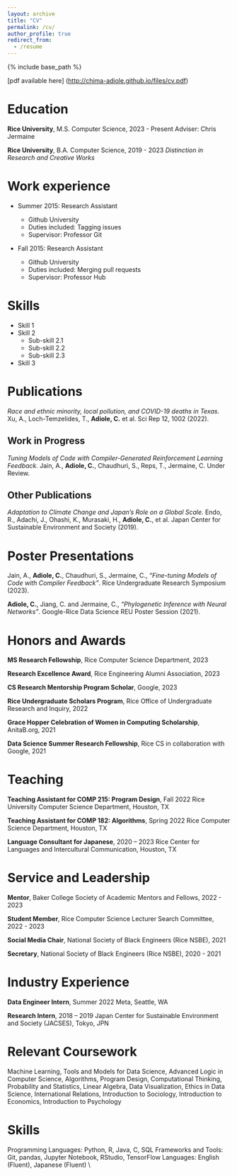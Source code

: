 ```yaml
---
layout: archive
title: "CV"
permalink: /cv/
author_profile: true
redirect_from:
  - /resume
---
```

{% include base_path %}

[pdf available here] (http://chima-adiole.github.io/files/cv.pdf)

Education
=========

**Rice University**, M.S. Computer Science, 2023 - Present
Adviser: Chris Jermaine

**Rice University**, B.A. Computer Science, 2019 - 2023 
*Distinction in Research and Creative Works*

Work experience
===============

* Summer 2015: Research Assistant

  * Github University
  * Duties included: Tagging issues
  * Supervisor: Professor Git
* Fall 2015: Research Assistant

  * Github University
  * Duties included: Merging pull requests
  * Supervisor: Professor Hub

Skills
======

* Skill 1
* Skill 2
  * Sub-skill 2.1
  * Sub-skill 2.2
  * Sub-skill 2.3
* Skill 3

Publications
============

*Race and ethnic minority, local pollution, and COVID-19 deaths in Texas.* 
Xu, A., Loch-Temzelides, T., **Adiole, C.** et al.  Sci Rep 12, 1002 (2022).

## Work in Progress

*Tuning Models of Code with Compiler-Generated Reinforcement Learning Feedback.* 
Jain, A., **Adiole, C.**, Chaudhuri, S., Reps, T., Jermaine, C. Under Review.

## Other Publications

*Adaptation to Climate Change and Japan’s Role on a Global Scale.* 
Endo, R., Adachi, J., Ohashi, K., Murasaki, H., **Adiole, C.**, et al. Japan Center for Sustainable Environment and Society (2019).

Poster Presentations
====================

Jain, A., **Adiole, C.**, Chaudhuri, S., Jermaine, C., *“Fine-tuning Models of Code with Compiler Feedback”*. Rice Undergraduate Research Symposium (2023).

**Adiole, C.**, Jiang, C. and Jermaine, C., *“Phylogenetic Inference with Neural Networks”*. Google-Rice Data Science REU Poster Session (2021).

Honors and Awards
=================

**MS Research Fellowship**, Rice Computer Science Department, 2023

**Research Excellence Award**, Rice Engineering Alumni Association, 2023

**CS Research Mentorship Program Scholar**, Google, 2023

**Rice Undergraduate Scholars Program**, Rice Office of Undergraduate Research and Inquiry, 2022

**Grace Hopper Celebration of Women in Computing Scholarship**, AnitaB.org, 2021

**Data Science Summer Research Fellowship**, Rice CS in collaboration with Google, 2021

Teaching
========

**Teaching Assistant for COMP 215: Program Design**, Fall 2022 
Rice University Computer Science Department, Houston, TX

**Teaching Assistant for COMP 182: Algorithms**, Spring 2022 
Rice Computer Science Department, Houston, TX

**Language Consultant for Japanese**, 2020 – 2023 
Rice Center for Languages and Intercultural Communication, Houston, TX

Service and Leadership
======================

**Mentor**, Baker College Society of Academic Mentors and Fellows,  2022 - 2023

**Student Member**, Rice Computer Science Lecturer Search Committee, 2022 - 2023

**Social Media Chair**, National Society of Black Engineers (Rice NSBE), 2021

**Secretary**, National Society of Black Engineers (Rice NSBE), 2020 - 2021

Industry Experience
===================

**Data Engineer Intern**, Summer 2022 
Meta, Seattle, WA

**Research Intern**, 2018 – 2019 
Japan Center for Sustainable Environment and Society (JACSES), Tokyo, JPN

Relevant Coursework
===================

Machine Learning, Tools and Models for Data Science, Advanced Logic in Computer Science, Algorithms, Program Design, Computational Thinking, Probability and Statistics, Linear Algebra, Data Visualization, Ethics in Data Science, International Relations, Introduction to Sociology, Introduction to Economics, Introduction to Psychology

Skills
======

Programming Languages: Python, R, Java, C, SQL 
Frameworks and Tools: Git, pandas, Jupyter Notebook, RStudio, TensorFlow 
Languages: English (Fluent), Japanese (Fluent) \
